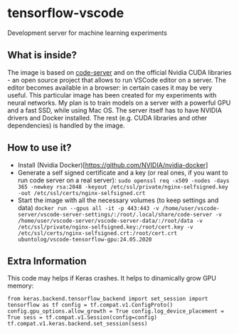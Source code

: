 # tensorflow-vscode
Development server for machine learning experiments

## What is inside?
The image is based on [code-server](https://github.com/cdr/code-server) and on the official Nvidia CUDA libraries -  an open source project that allows to run VSCode editor on a server. The editor becomes available in a browser: in certain cases it may be very useful. This particular image has been created for my experiments with neural networks. My plan is to train models on a server with a powerful GPU and a fast SSD, while using Mac OS. The server itself has to have NVIDIA drivers and Docker installed. The rest (e.g. CUDA libraries and other dependencies) is handled by the image.

## How to use it?
- Install (Nvidia Docker)[https://github.com/NVIDIA/nvidia-docker]
- Generate a self signed certificate and a key (or real ones, if you want to run code server on a real server):
`sudo openssl req -x509 -nodes -days 365 -newkey rsa:2048 -keyout /etc/ssl/private/nginx-selfsigned.key -out /etc/ssl/certs/nginx-selfsigned.crt`
- Start the image with all the necessary volumes (to keep settings and data)
`docker run --gpus all -it -p 443:443 -v /home/user/vscode-server/vscode-server-settings/:/root/.local/share/code-server -v /home/user/vscode-server/vscode-server-data/:/root/data -v /etc/ssl/private/nginx-selfsigned.key:/root/cert.key -v /etc/ssl/certs/nginx-selfsigned.crt:/root/cert.crt ubuntolog/vscode-tensorflow-gpu:24.05.2020`

## Extra Information
This code may helps if Keras crashes. It helps to dinamically grow GPU memory:

`from keras.backend.tensorflow_backend import set_session
import tensorflow as tf
config = tf.compat.v1.ConfigProto()
config.gpu_options.allow_growth = True
config.log_device_placement = True
sess = tf.compat.v1.Session(config=config)
tf.compat.v1.keras.backend.set_session(sess)`
